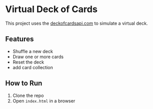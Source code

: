 # Virtual Deck of Cards

This project uses the [deckofcardsapi.com](https://deckofcardsapi.com) to simulate a virtual deck.

## Features
- Shuffle a new deck
- Draw one or more cards
- Reset the deck
- add card collection

## How to Run
1. Clone the repo
2. Open `index.html` in a browser
